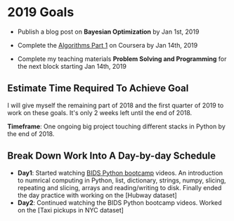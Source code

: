 # 2019 Goals
* Publish a blog post on **Bayesian Optimization** by Jan 1st, 2019

* Complete the [Algorithms Part 1] on Coursera by Jan 14th, 2019

* Complete my teaching materials **Problem Solving and Programming** for the next block starting Jan 14th, 2019

## Estimate Time Required To Achieve Goal

I will give myself the remaining part of 2018 and the first quarter of 2019 to work on these goals. It's only 2 weeks left until the end of 2018. 

**Timeframe**: One ongoing big project touching different stacks in Python by the end of 2018.

## Break Down Work Into A Day-by-day Schedule

* **Day1**: Started watching [BIDS Python bootcamp] videos. An introduction to numrical computing in Python, list, dictionary, strings, numpy, slicing, repeating and slicing, arrays and reading/writing to disk. Finally ended the day practice with working on the [Hubway dataset]
* **Day2**: Continued watching the BIDS Python bootcamp videos. Worked on the [Taxi pickups in NYC dataset]


[Algorithms Part 1]: https://www.coursera.org/learn/algorithms-part1/home/welcome
[BIDS Python bootcamp]: https://bids.berkeley.edu/news/python-boot-camp-fall-2016-training-videos-available-online
[Pandas Plotting Documentation]:http://pandas.pydata.org/pandas-docs/version/0.18.1/visualization.html
